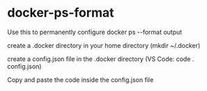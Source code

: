 # docker-ps-format

Use this to permanently configure docker ps --format output

create a .docker directory in your home directory (mkdir ~/.docker)

create a config.json file in the .docker directory (VS Code: code . config.json)

Copy and paste the code inside the config.json file
